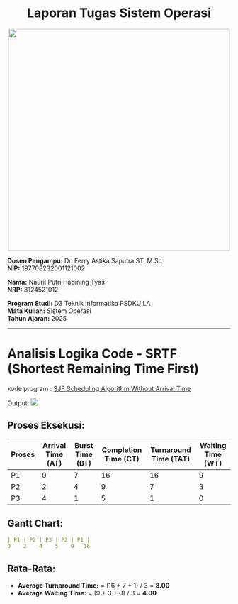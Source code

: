<div align="center">
  
# Laporan Tugas Sistem Operasi
</div>
<p align="center">
  <img src="https://github.com/Naurilputri/SisOp-2025/blob/main/img/logo.jpg" width="500"/>
</p>

**Dosen Pengampu:** Dr. Ferry Astika Saputra ST, M.Sc  
**NIP:** 197708232001121002  

**Nama:** Nauril Putri Hadining Tyas  
**NRP:** 3124521012  

**Program Studi:** D3 Teknik Informatika PSDKU LA  
**Mata Kuliah:** Sistem Operasi  
**Tahun Ajaran:** 2025  

---

# Analisis Logika Code - SRTF (Shortest Remaining Time First)

kode program : [SJF Scheduling Algorithm Without Arrival Time](https://github.com/ferryastika/Scheduling-Algorithms/blob/master/SRTF%20Scheduling%20Algorithm.c)

Output: 
<img src="https://github.com/Naurilputri/SisOp-2025/blob/main/img/srtf.png">

##  Proses Eksekusi:

| Proses | Arrival Time (AT) | Burst Time (BT) | Completion Time (CT) | Turnaround Time (TAT) | Waiting Time (WT) |
|--------|-------------------|-----------------|-----------------------|------------------------|--------------------|
| P1     | 0                 | 7               | 16                    | 16                     | 9                  |
| P2     | 2                 | 4               | 9                     | 7                      | 3                  |
| P3     | 4                 | 1               | 5                     | 1                      | 0                  |

## Gantt Chart:
```yaml
| P1 | P2 | P3 | P2 | P1 |
0    2    4    5    9   16
```

##  Rata-Rata:
- **Average Turnaround Time:**  = (16 + 7 + 1) / 3 = **8.00**
- **Average Waiting Time:** = (9 + 3 + 0) / 3 = **4.00**



